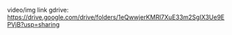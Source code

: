 video/img link gdrive: https://drive.google.com/drive/folders/1eQwwjerKMRl7XuE33m2SgIX3Ue9EPVjB?usp=sharing
